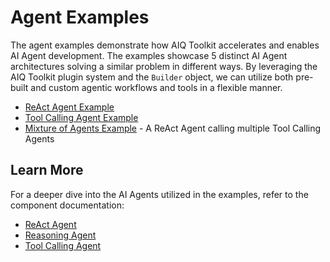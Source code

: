 <!--
SPDX-FileCopyrightText: Copyright (c) 2025, NVIDIA CORPORATION & AFFILIATES. All rights reserved.
SPDX-License-Identifier: Apache-2.0

Licensed under the Apache License, Version 2.0 (the "License");
you may not use this file except in compliance with the License.
You may obtain a copy of the License at

http://www.apache.org/licenses/LICENSE-2.0

Unless required by applicable law or agreed to in writing, software
distributed under the License is distributed on an "AS IS" BASIS,
WITHOUT WARRANTIES OR CONDITIONS OF ANY KIND, either express or implied.
See the License for the specific language governing permissions and
limitations under the License.
-->

<!--
  SPDX-FileCopyrightText: Copyright (c) 2024-2025 NVIDIA CORPORATION & AFFILIATES. All rights reserved.
  SPDX-License-Identifier: Apache-2.0
-->

# Agent Examples

The agent examples demonstrate how AIQ Toolkit accelerates and enables AI Agent development.
The examples showcase 5 distinct AI Agent architectures solving a similar problem in different ways. By leveraging the AIQ Toolkit plugin system and the `Builder` object, we can utilize both pre-built and custom agentic workflows and tools in a flexible manner.


* [ReAct Agent Example](./react/README.md)
* [Tool Calling Agent Example](./tool_calling/README.md)
* [Mixture of Agents Example](./mixture_of_agents/README.md) - A ReAct Agent calling multiple Tool Calling Agents

## Learn More

For a deeper dive into the AI Agents utilized in the examples, refer to the component documentation:
- [ReAct Agent](../../docs/source/workflows/react-agent.md)
- [Reasoning Agent](../../docs/source/workflows/reasoning-agent.md)
- [Tool Calling Agent](../../docs/source/workflows/tool-calling-agent.md)
